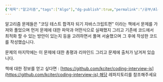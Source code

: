 ```yaml
---
{"제목":"알고리즘","tags":["Algo"],"dg-publish":true,"permalink":"/공부/Algo/알고리즘/","dgPassFrontmatter":true}
---
```


알고리즘 문제들은 "코딩 테스트 합격자 되기 자바스크립트편" 이라는 책에서 문제를 가져와 풀었으며 먼저 문제에 대한 파악과 어떤식으로 실패했지 그리고 기존에 코드에서 최적화 할 수 있는 방안이 있는지 등을 고려하면서 풀며 서술했으며 그 후에 작성한 코드를 작성했습니다.

문제의 마지막에는 이 문제에 대한 총평과 리마인드 그리고 문제에 출처가 남겨져 있습니다.

책에 대한 정보를 얻고 싶다면 : [https://github.com/kciter/coding-interview-js](https://github.com/kciter/coding-interview-js) 해당 레파지토리를 참조해주세요